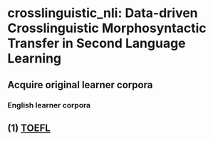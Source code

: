 # crosslinguistic_nli: Data-driven Crosslinguistic Morphosyntactic Transfer in Second Language Learning

## Acquire original learner corpora 

### English learner corpora

(1) [TOEFL](https://www.ets.org/research/policy_research_reports/publications/report/2013/jrkv)
  -
